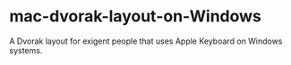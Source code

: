 mac-dvorak-layout-on-Windows
============================

A Dvorak layout for exigent people that uses Apple Keyboard on Windows systems.
